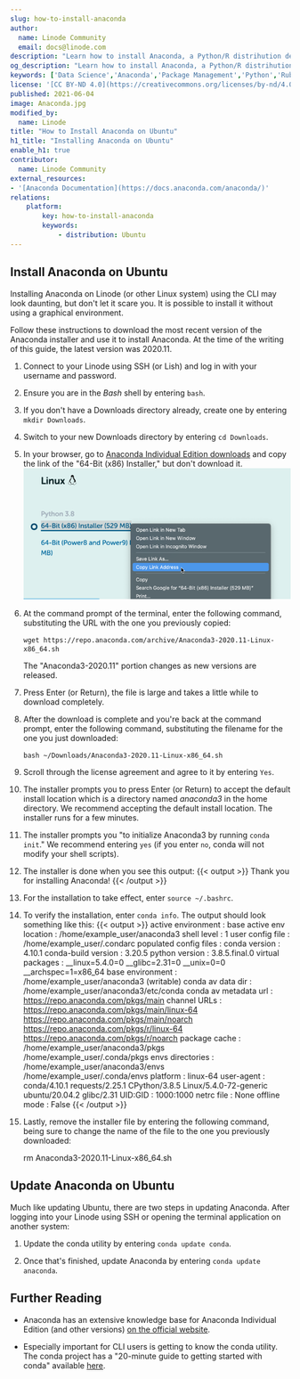 ```yaml
---
slug: how-to-install-anaconda
author:
  name: Linode Community
  email: docs@linode.com
description: "Learn how to install Anaconda, a Python/R distrihution designed for scientific computing, on Ubuntu."
og_description: "Learn how to install Anaconda, a Python/R distrihution designed for scientific computing, on Ubuntu."
keywords: ['Data Science','Anaconda','Package Management','Python','Ruby','Ubuntu']
license: '[CC BY-ND 4.0](https://creativecommons.org/licenses/by-nd/4.0)'
published: 2021-06-04
image: Anaconda.jpg
modified_by:
  name: Linode
title: "How to Install Anaconda on Ubuntu"
h1_title: "Installing Anaconda on Ubuntu"
enable_h1: true
contributor:
  name: Linode Community
external_resources:
- '[Anaconda Documentation](https://docs.anaconda.com/anaconda/)'
relations:
    platform:
        key: how-to-install-anaconda
        keywords:
            - distribution: Ubuntu
---
```


## Install Anaconda on Ubuntu

Installing Anaconda on Linode (or other Linux system) using the CLI may look daunting, but don't let it scare you. It is possible to install it without using a graphical environment.

Follow these instructions to download the most recent version of the Anaconda installer and use it to install Anaconda. At the time of the writing of this guide, the latest version was 2020.11.

1.  Connect to your Linode using SSH (or Lish) and log in with your username and password.

2.  Ensure you are in the *Bash* shell by entering `bash`.

3.  If you don't have a Downloads directory already, create one by entering `mkdir Downloads`.

4.  Switch to your new Downloads directory by entering `cd Downloads`.

5.  In your browser, go to [Anaconda Individual Edition downloads](https://www.anaconda.com/products/individual#Downloads) and copy the link of the "64-Bit (x86) Installer," but don't download it.
![Selecting the option to copy a link on the Anaconda downloads page](anaconda-download-link.png "Selecting the option to copy a link on the Anaconda downloads page")

6.  At the command prompt of the terminal, enter the following command, substituting the URL with the one you previously copied:

        wget https://repo.anaconda.com/archive/Anaconda3-2020.11-Linux-x86_64.sh

    The "Anaconda3-2020.11" portion changes as new versions are released.

4.  Press Enter (or Return), the file is large and takes a little while to download completely.

5.  After the download is complete and you're back at the command prompt, enter the following command, substituting the filename for the one you just downloaded:

        bash ~/Downloads/Anaconda3-2020.11-Linux-x86_64.sh

6.  Scroll through the license agreement and agree to it by entering `Yes`.

7.  The installer prompts you to press Enter (or Return) to accept the default install location which is a directory named *anaconda3* in the home directory. We recommend accepting the default install location. The installer runs for a few minutes.

8.  The installer prompts you "to initialize Anaconda3 by running `conda init`." We recommend entering `yes` (if you enter `no`, conda will not modify your shell scripts).

9.  The installer is done when you see this output:
    {{< output >}}
Thank you for installing Anaconda!
{{< /output >}}

10. For the installation to take effect, enter `source ~/.bashrc`.

11. To verify the installation, enter `conda info`. The output should look something like this:
    {{< output >}}
     active environment : base
    active env location : /home/example_user/anaconda3
            shell level : 1
       user config file : /home/example_user/.condarc
 populated config files :
          conda version : 4.10.1
    conda-build version : 3.20.5
         python version : 3.8.5.final.0
       virtual packages : __linux=5.4.0=0
                          __glibc=2.31=0
                          __unix=0=0
                          __archspec=1=x86_64
       base environment : /home/example_user/anaconda3  (writable)
      conda av data dir : /home/example_user/anaconda3/etc/conda
  conda av metadata url : https://repo.anaconda.com/pkgs/main
           channel URLs : https://repo.anaconda.com/pkgs/main/linux-64
                          https://repo.anaconda.com/pkgs/main/noarch
                          https://repo.anaconda.com/pkgs/r/linux-64
                          https://repo.anaconda.com/pkgs/r/noarch
          package cache : /home/example_user/anaconda3/pkgs
                          /home/example_user/.conda/pkgs
       envs directories : /home/example_user/anaconda3/envs
                          /home/example_user/.conda/envs
               platform : linux-64
             user-agent : conda/4.10.1 requests/2.25.1 CPython/3.8.5 Linux/5.4.0-72-generic ubuntu/20.04.2 glibc/2.31
                UID:GID : 1000:1000
             netrc file : None
           offline mode : False
{{< /output >}}

12. Lastly, remove the installer file by entering the following command, being sure to change the name of the file to the one you previously downloaded:

    rm Anaconda3-2020.11-Linux-x86_64.sh

## Update Anaconda on Ubuntu

Much like updating Ubuntu, there are two steps in updating Anaconda. After logging into your Linode using SSH or opening the terminal application on another system:

1.  Update the conda utility by entering `conda update conda`.

2.  Once that's finished, update Anaconda by entering `conda update anaconda`.

## Further Reading

-   Anaconda has an extensive knowledge base for Anaconda Individual Edition (and other versions) [on the official website](https://docs.anaconda.com/anaconda/).

-   Especially important for CLI users is getting to know the conda utility. The conda project has a "20-minute guide to getting started with conda" available [here](https://conda.io/projects/conda/en/latest/user-guide/getting-started.html).
